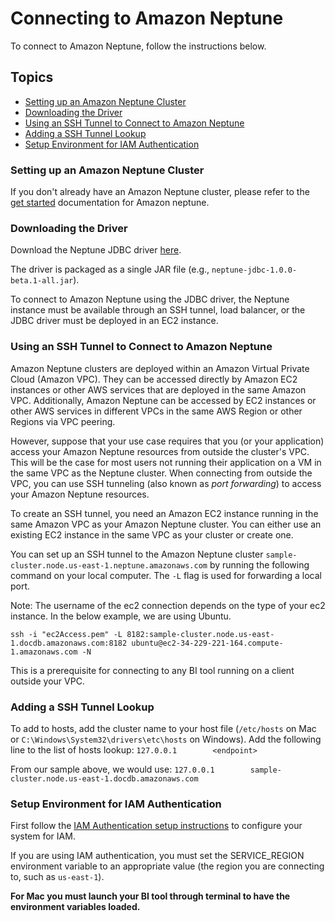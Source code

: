 # Connecting to Amazon Neptune

To connect to Amazon Neptune, follow the instructions below.

## Topics
- [Setting up an Amazon Neptune Cluster](#setting-up-an-amazon-neptune-cluster)
- [Downloading the Driver](#downloading-the-driver)
- [Using an SSH Tunnel to Connect to Amazon Neptune](#using-an-ssh-tunnel-to-connect-to-amazon-neptune)
- [Adding a SSH Tunnel Lookup](#adding-a-ssh-tunnel-lookup)
- [Setup Environment for IAM Authentication](#setup-environment-for-iam-authentication)

### Setting up an Amazon Neptune Cluster

If you don't already have an Amazon Neptune cluster, please refer to the [get started](https://aws.amazon.com/neptune/getting-started/) documentation for Amazon neptune.


### Downloading the Driver

Download the Neptune JDBC driver [here](https://github.com/aws/amazon-neptune-jdbc-driver/releases). 

The driver is packaged as a single JAR file (e.g., `neptune-jdbc-1.0.0-beta.1-all.jar`).

To connect to Amazon Neptune using the JDBC driver, the Neptune instance must be available through an SSH tunnel, load balancer, or the JDBC driver must be deployed in an EC2 instance.

### Using an SSH Tunnel to Connect to Amazon Neptune

Amazon Neptune clusters are deployed within an Amazon Virtual Private Cloud (Amazon VPC).
They can be accessed directly by Amazon EC2 instances or other AWS services that are deployed in the same Amazon VPC. Additionally, Amazon Neptune can be accessed by EC2 instances or other AWS services in different VPCs in the same AWS Region or other Regions via VPC peering.

However, suppose that your use case requires that you (or your application) access your Amazon Neptune resources from outside the cluster's VPC. This will be the case for most users not running their application on a VM in the same VPC as the Neptune cluster. When connecting from outside the VPC, you can use SSH tunneling (also known as  _port forwarding_) to access your Amazon Neptune resources.

To create an SSH tunnel, you need an Amazon EC2 instance running in the same Amazon VPC as your Amazon Neptune cluster. You can either use an existing EC2 instance in the same VPC as your cluster or create one.

You can set up an SSH tunnel to the Amazon Neptune cluster `sample-cluster.node.us-east-1.neptune.amazonaws.com` by running the following command on your local computer. The `-L` flag is used for forwarding a local port.

Note: The username of the ec2 connection depends on the type of your ec2 instance. In the below example, we are using Ubuntu.
```
ssh -i "ec2Access.pem" -L 8182:sample-cluster.node.us-east-1.docdb.amazonaws.com:8182 ubuntu@ec2-34-229-221-164.compute-1.amazonaws.com -N 
```

This is a prerequisite for connecting to any BI tool running on a client outside your VPC.

### Adding a SSH Tunnel Lookup

To add to hosts, add the cluster name to your host file (`/etc/hosts` on Mac or `C:\Windows\System32\drivers\etc\hosts` on Windows).
Add the following line to the list of hosts lookup:
`127.0.0.1        <endpoint>`

From our sample above, we would use:
`127.0.0.1        sample-cluster.node.us-east-1.docdb.amazonaws.com`

### Setup Environment for IAM Authentication

First follow the [IAM Authentication setup instructions](https://docs.aws.amazon.com/general/latest/gr/aws-access-keys-best-practices.html#iam-user-access-keys) to configure your system for IAM. 

If you are using IAM authentication, you must set the SERVICE_REGION environment variable to an appropriate value (the region you are connecting to, such as `us-east-1`).

**For Mac you must launch your BI tool through terminal to have the environment variables loaded.**
